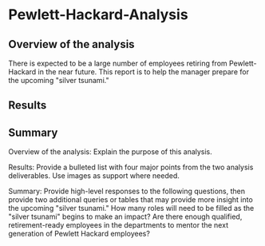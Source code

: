 # Pewlett-Hackard-Analysis

## Overview of the analysis
There is expected to be a large number of employees retiring from Pewlett-Hackard in the near future. This report is to help the manager prepare for the upcoming "silver tsunami."

## Results

## Summary


Overview of the analysis: Explain the purpose of this analysis.

Results: Provide a bulleted list with four major points from the two analysis deliverables. Use images as support where needed.

Summary: Provide high-level responses to the following questions, then provide two additional queries or tables that may provide more insight into the upcoming "silver tsunami."
  How many roles will need to be filled as the "silver tsunami" begins to make an impact?
  Are there enough qualified, retirement-ready employees in the departments to mentor the next generation of Pewlett Hackard employees?
